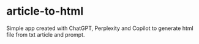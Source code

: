# article-to-html
Simple app created with ChatGPT, Perplexity and Copilot to generate html file from txt article and prompt.